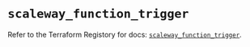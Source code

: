 # `scaleway_function_trigger`

Refer to the Terraform Registory for docs: [`scaleway_function_trigger`](https://registry.terraform.io/providers/scaleway/scaleway/2.31.0/docs/resources/function_trigger).
